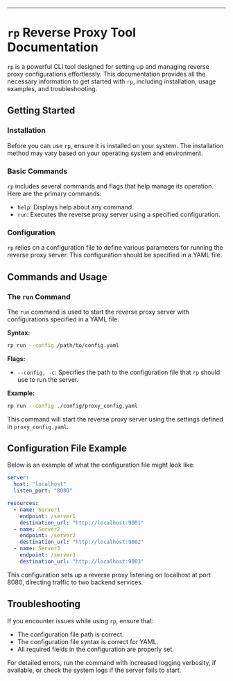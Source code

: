 
---

# `rp` Reverse Proxy Tool Documentation

`rp` is a powerful CLI tool designed for setting up and managing reverse proxy configurations effortlessly. This documentation provides all the necessary information to get started with `rp`, including installation, usage examples, and troubleshooting.

## Getting Started

### Installation
Before you can use `rp`, ensure it is installed on your system. The installation method may vary based on your operating system and environment.

### Basic Commands

`rp` includes several commands and flags that help manage its operation. Here are the primary commands:

- `help`: Displays help about any command.
- `run`: Executes the reverse proxy server using a specified configuration.

### Configuration

`rp` relies on a configuration file to define various parameters for running the reverse proxy server. This configuration should be specified in a YAML file.

## Commands and Usage

### The `run` Command

The `run` command is used to start the reverse proxy server with configurations specified in a YAML file.

**Syntax:**

```bash
rp run --config /path/to/config.yaml
```

**Flags:**

- `--config, -c`: Specifies the path to the configuration file that `rp` should use to run the server.

**Example:**

```bash
rp run --config ./config/proxy_config.yaml
```

This command will start the reverse proxy server using the settings defined in `proxy_config.yaml`.

## Configuration File Example

Below is an example of what the configuration file might look like:

```yaml
server:
  host: "localhost"
  listen_port: "8080"

resources:
  - name: Server1
    endpoint: /server1
    destination_url: "http://localhost:9001"
  - name: Server2
    endpoint: /server2
    destination_url: "http://localhost:9002"
  - name: Server3
    endpoint: /server3
    destination_url: "http://localhost:9003"
```

This configuration sets up a reverse proxy listening on localhost at port 8080, directing traffic to two backend services.

## Troubleshooting

If you encounter issues while using `rp`, ensure that:

- The configuration file path is correct.
- The configuration file syntax is correct for YAML.
- All required fields in the configuration are properly set.

For detailed errors, run the command with increased logging verbosity, if available, or check the system logs if the server fails to start.
